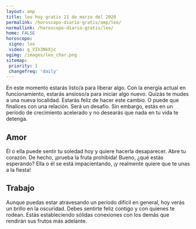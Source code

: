 ```yaml
---
layout: amp
title: leo hoy gratis 21 de marzo del 2020 
permalink: /horoscopo-diario-gratis/amp/leo/
normallink: /horoscopo-diario-gratis/leo/
home: FALSE
horoscopo:
 signo: leo
 video: g_VIh3NkXjc
ogimg: /images/leo_char.png
sitemap:
 priority: 1
 changefreq: 'daily'
---
```



En este momento estarás listo/a para liberar algo. Con la energía actual en funcionamiento, estarás ansioso/a para iniciar algo nuevo. Quizás te mudes a una nueva localidad. Estarás feliz de hacer este cambio. O puede que finalices con una relación. Será un desafío. Sin embargo, estás en un período de crecimiento acelerado y no desearás que nada en tu vida te detenga.

## Amor

Él o ella puede sentir tu soledad hoy y quiere hacerla desaparecer. Abre tu corazón. De hecho, ¡prueba la fruta prohibida! Bueno, ¿qué estás esperando? Ella o él se está impacientando, ¡y realmente quiere que te unas a la fiesta!

## Trabajo

Aunque puedas estar atravesando un período difícil en general, hoy verás un brillo en la oscuridad. Debes sentirte feliz contigo y con quienes te rodean. Estás estableciendo sólidas conexiones con los demás que rendirán sus frutos más adelante.